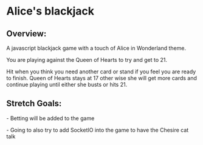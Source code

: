# Alice's blackjack
<h2>Overview:</h2>
<p>A javascript blackjack game with a touch of Alice in Wonderland theme.

<p>You are playing against the Queen of Hearts to try and get to 21.

<p>Hit when you think you need another card or stand if you feel you are ready to finish. Queen of Hearts stays at 17 other wise she will get more cards and continue playing until either she busts or hits 21.</p>


<h2>Stretch Goals:</h2>

<p> - Betting will be added to the game </p>
<p> - Going to also try to add SocketIO into the game to have the Chesire cat talk </p>
